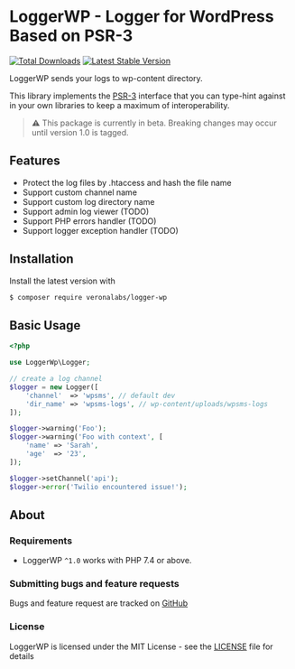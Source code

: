 # LoggerWP - Logger for WordPress Based on PSR-3

[![Total Downloads](https://img.shields.io/packagist/dt/veronalabs/logger-wp.svg)](https://packagist.org/packages/veronalabs/logger-wp)
[![Latest Stable Version](https://img.shields.io/packagist/v/veronalabs/logger-wp.svg)](https://packagist.org/packages/veronalabs/logger-wp)

LoggerWP sends your logs to wp-content directory.

This library implements the [PSR-3](https://github.com/php-fig/fig-standards/blob/master/accepted/PSR-3-logger-interface.md)
interface that you can type-hint against in your own libraries to keep a maximum of interoperability.

> ⚠️ This package is currently in beta. Breaking changes may occur until version 1.0 is tagged.

## Features

* Protect the log files by .htaccess and hash the file name
* Support custom channel name
* Support custom log directory name
* Support admin log viewer (TODO)
* Support PHP errors handler (TODO)
* Support logger exception handler (TODO)

## Installation

Install the latest version with

```bash
$ composer require veronalabs/logger-wp
```

## Basic Usage

```php
<?php

use LoggerWp\Logger;

// create a log channel
$logger = new Logger([
    'channel'  => 'wpsms', // default dev
    'dir_name' => 'wpsms-logs', // wp-content/uploads/wpsms-logs
]);

$logger->warning('Foo');
$logger->warning('Foo with context', [
    'name' => 'Sarah',
    'age'  => '23',
]);

$logger->setChannel('api');
$logger->error('Twilio encountered issue!');
```

## About

### Requirements

- LoggerWP `^1.0` works with PHP 7.4 or above.

### Submitting bugs and feature requests

Bugs and feature request are tracked on [GitHub](https://github.com/veronalabs/logger-wp/issues)

### License

LoggerWP is licensed under the MIT License - see the [LICENSE](LICENSE) file for details
